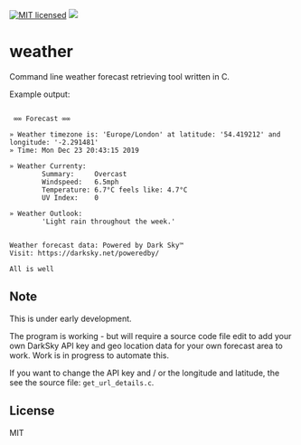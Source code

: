 [![MIT licensed](https://img.shields.io/badge/license-MIT-blue.svg)](https://raw.githubusercontent.com/hyperium/hyper/master/LICENSE)
![](https://github.com/wiremoons/weather/workflows/weather-build-C/badge.svg)

# weather
Command line weather forecast retrieving tool written in C.

Example output:
```

 ∞∞ Forecast ∞∞

» Weather timezone is: 'Europe/London' at latitude: '54.419212' and longitude: '-2.291481'
» Time: Mon Dec 23 20:43:15 2019

» Weather Currenty:
        Summary:     Overcast
        Windspeed:   6.5mph
        Temperature: 6.7°C feels like: 4.7°C
        UV Index:    0

» Weather Outlook:
        'Light rain throughout the week.'


Weather forecast data: Powered by Dark Sky™
Visit: https://darksky.net/poweredby/

All is well
```


## Note

This is under early development.

The program is working - but will require a source code file edit to add your own DarkSky API key and geo location data for your own forecast area to work. Work is in progress to automate this.

If you want to change the API key and / or the longitude and latitude, the see the source file: `get_url_details.c`. 

## License

MIT